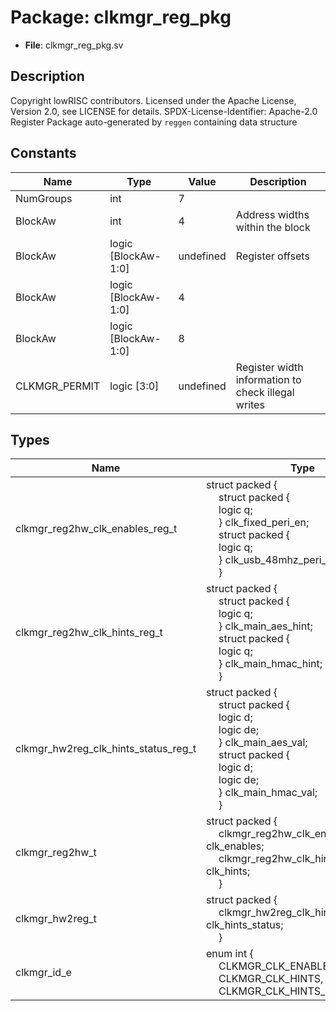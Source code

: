 # Package: clkmgr_reg_pkg

- **File**: clkmgr_reg_pkg.sv
## Description

Copyright lowRISC contributors.
 Licensed under the Apache License, Version 2.0, see LICENSE for details.
 SPDX-License-Identifier: Apache-2.0
 Register Package auto-generated by `reggen` containing data structure
 

## Constants

| Name          | Type                | Value     | Description                                         |
| ------------- | ------------------- | --------- | --------------------------------------------------- |
| NumGroups     | int                 | 7         |                                                     |
| BlockAw       | int                 | 4         | Address widths within the block                     |
| BlockAw       | logic [BlockAw-1:0] | undefined | Register offsets                                    |
| BlockAw       | logic [BlockAw-1:0] | 4         |                                                     |
| BlockAw       | logic [BlockAw-1:0] | 8         |                                                     |
| CLKMGR_PERMIT | logic [3:0]         | undefined | Register width information to check illegal writes  |
## Types

| Name                                 | Type                                                                                                                                                                                                                                                                                                                                                                                                                                                                                                                                       | Description          |
| ------------------------------------ | ------------------------------------------------------------------------------------------------------------------------------------------------------------------------------------------------------------------------------------------------------------------------------------------------------------------------------------------------------------------------------------------------------------------------------------------------------------------------------------------------------------------------------------------ | -------------------- |
| clkmgr_reg2hw_clk_enables_reg_t      | struct packed {<br><span style="padding-left:20px">     struct packed {<br><span style="padding-left:20px">       logic        q;<br><span style="padding-left:20px">     } clk_fixed_peri_en;<br><span style="padding-left:20px">     struct packed {<br><span style="padding-left:20px">       logic        q;<br><span style="padding-left:20px">     } clk_usb_48mhz_peri_en;<br><span style="padding-left:20px">   }                                                                                                                  |                      |
| clkmgr_reg2hw_clk_hints_reg_t        | struct packed {<br><span style="padding-left:20px">     struct packed {<br><span style="padding-left:20px">       logic        q;<br><span style="padding-left:20px">     } clk_main_aes_hint;<br><span style="padding-left:20px">     struct packed {<br><span style="padding-left:20px">       logic        q;<br><span style="padding-left:20px">     } clk_main_hmac_hint;<br><span style="padding-left:20px">   }                                                                                                                     |                      |
| clkmgr_hw2reg_clk_hints_status_reg_t | struct packed {<br><span style="padding-left:20px">     struct packed {<br><span style="padding-left:20px">       logic        d;<br><span style="padding-left:20px">       logic        de;<br><span style="padding-left:20px">     } clk_main_aes_val;<br><span style="padding-left:20px">     struct packed {<br><span style="padding-left:20px">       logic        d;<br><span style="padding-left:20px">       logic        de;<br><span style="padding-left:20px">     } clk_main_hmac_val;<br><span style="padding-left:20px">   } |                      |
| clkmgr_reg2hw_t                      | struct packed {<br><span style="padding-left:20px">     clkmgr_reg2hw_clk_enables_reg_t clk_enables;<br><span style="padding-left:20px">      clkmgr_reg2hw_clk_hints_reg_t clk_hints;<br><span style="padding-left:20px">    }                                                                                                                                                                                                                                                                                                            | Register -> HW type  |
| clkmgr_hw2reg_t                      | struct packed {<br><span style="padding-left:20px">     clkmgr_hw2reg_clk_hints_status_reg_t clk_hints_status;<br><span style="padding-left:20px">    }                                                                                                                                                                                                                                                                                                                                                                                    | HW -> register type  |
| clkmgr_id_e                          | enum int {<br><span style="padding-left:20px">     CLKMGR_CLK_ENABLES,<br><span style="padding-left:20px">     CLKMGR_CLK_HINTS,<br><span style="padding-left:20px">     CLKMGR_CLK_HINTS_STATUS   }                                                                                                                                                                                                                                                                                                                                       | Register index       |
